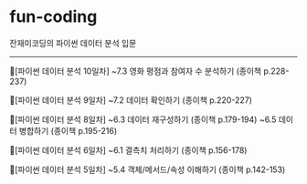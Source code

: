 # fun-coding
잔재미코딩의 파이썬 데이터 분석 입문

----------------------------

📖[파이썬 데이터 분석 10일차]
~7.3 영화 평점과 참여자 수 분석하기 (종이책 p.228-237)

📖[파이썬 데이터 분석 9일차]
~7.2 데이터 확인하기 (종이책 p.220-227)

📖[파이썬 데이터 분석 8일차]
~6.3 데이터 재구성하기 (종이책 p.179-194)
~6.5 데이터 병합하기 (종이책 p.195-216)

📖[파이썬 데이터 분석 6일차]
~6.1 결측치 처리하기 (종이책 p.156-178)

📖[파이썬 데이터 분석 5일차]
~5.4 객체/메서드/속성 이해하기 (종이책 p.142-153)